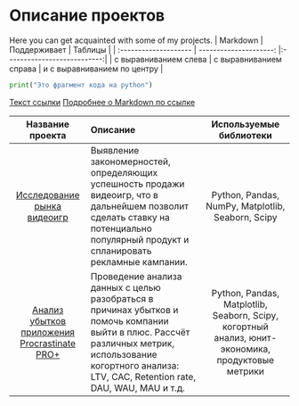 # Описание проектов
Here you can get acquainted with some of my projects.
| Markdown | Поддерживает | Таблицы |
| :-------------------- | ---------------------: |:---------------------------:|
| с выравниванием слева | с выравниванием справа | и с выравниванием по центру |
```python
print("Это фрагмент кода на python")
```
[Текст ссылки](адрес://ссылки.здесь "Заголовок ссылки")
[Подробнее о Markdown по ссылке](https://daringfireball.net/projects/markdown/)

| Название проекта | Описание | Используемые библиотеки |
| :--------------------: | :--------------------- |:---------------------------:|
| [Исследование рынка видеоигр](https://github.com/point-lookout/examples_of_projects/blob/main/video_game_sales_research/videogames_project.ipynb) | Выявление закономерностей, определяющих успешность продажи видеоигр, что в дальнейшем позволит сделать ставку на потенциально популярный продукт и спланировать рекламные кампании.| Python, Pandas, NumPy, Matplotlib, Seaborn, Scipy | 
|  [Анализ убытков приложения Procrastinate PRO+](https://github.com/point-lookout/examples_of_projects/blob/main/Analysis_of_business_indicators/analiz_biznes_pokazateley.ipynb) | Проведение анализа данных с целью разобраться в причинах убытков и помочь компании выйти в плюс. Рассчёт различных метрик, использование когортного анализа: LTV, CAC, Retention rate, DAU, WAU, MAU и т.д. | Python, Pandas, Matplotlib, Seaborn, Scipy, когортный анализ, юнит-экономика, продуктовые метрики |

